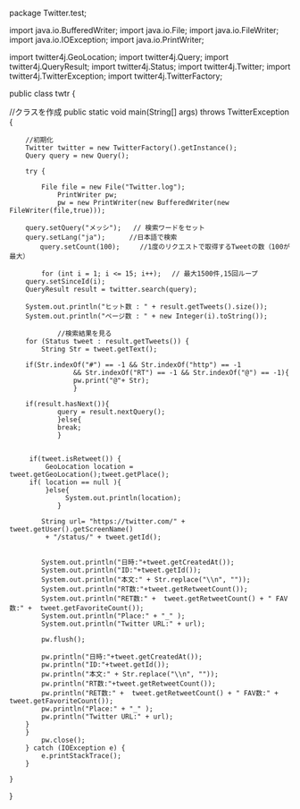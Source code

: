 package Twitter.test;

import java.io.BufferedWriter;
import java.io.File;
import java.io.FileWriter;
import java.io.IOException;
import java.io.PrintWriter;

import twitter4j.GeoLocation;
import twitter4j.Query;
import twitter4j.QueryResult;
import twitter4j.Status;
import twitter4j.Twitter;
import twitter4j.TwitterException;
import twitter4j.TwitterFactory;


public class twtr {

//クラスを作成
	public static void main(String[] args) throws TwitterException {
		
		//初期化
		Twitter twitter = new TwitterFactory().getInstance(); 
		Query query = new Query();
		
		try {
	
			File file = new File("Twitter.log");
				PrintWriter pw;
				pw = new PrintWriter(new BufferedWriter(new FileWriter(file,true)));
				
		query.setQuery("メッシ");   // 検索ワードをセット
		query.setLang("ja");      //日本語で検索
	 　     query.setCount(100);　　　//1度のリクエストで取得するTweetの数（100が最大）

	        for (int i = 1; i <= 15; i++); 　// 最大1500件,15回ループ
		query.setSinceId(i);
		QueryResult result = twitter.search(query);

		System.out.println("ヒット数 : " + result.getTweets().size());
		System.out.println("ページ数 : " + new Integer(i).toString());
		 
				//検索結果を見る
		for (Status tweet : result.getTweets()) {
			String Str = tweet.getText();
		     
		if(Str.indexOf("#") == -1 && Str.indexOf("http") == -1 
					&& Str.indexOf("RT") == -1 && Str.indexOf("@") == -1){
					pw.print("@"+ Str);
					}
		
		if(result.hasNext()){
				query = result.nextQuery();
				}else{
				break;
				}
		
		 
		 if(tweet.isRetweet()) {
			 GeoLocation location = tweet.getGeoLocation();tweet.getPlace();
		 if( location == null ){
			 }else{
				  System.out.println(location);
				}
		   
		    String url= "https://twitter.com/" + tweet.getUser().getScreenName() 
		     + "/status/" + tweet.getId();
		    
	        
			System.out.println("日時:"+tweet.getCreatedAt());
            System.out.println("ID:"+tweet.getId());
            System.out.println("本文:" + Str.replace("\\n", ""));
            System.out.println("RT数:"+tweet.getRetweetCount());
	        System.out.println("RET数:" +  tweet.getRetweetCount() + " FAV数:" +  tweet.getFavoriteCount());
            System.out.println("Place:" + "_" );
            System.out.println("Twitter URL:" + url);
            
            pw.flush();
            
            pw.println("日時:"+tweet.getCreatedAt());
            pw.println("ID:"+tweet.getId());
            pw.println("本文:" + Str.replace("\\n", ""));
            pw.println("RT数:"+tweet.getRetweetCount());
	        pw.println("RET数:" +  tweet.getRetweetCount() + " FAV数:" +  tweet.getFavoriteCount());
            pw.println("Place:" + "_" );
            pw.println("Twitter URL:" + url);
	    }
		}
		    pw.close();
		} catch (IOException e) {
			e.printStackTrace();
		}
	
    }

}





		



			
		

